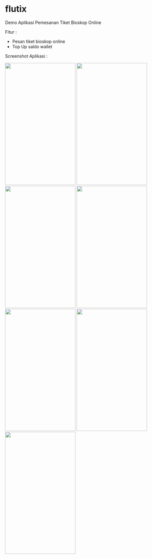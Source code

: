 # flutix

Demo Aplikasi Pemesanan Tiket Bioskop Online

Fitur :
  - Pesan tiket bioskop online
  - Top Up saldo wallet

Screenshot Aplikasi :

<img src="https://user-images.githubusercontent.com/69206586/121737633-4f520000-cb23-11eb-97dd-39427dde613d.png" width="230" height="400">
<img src="https://user-images.githubusercontent.com/69206586/121737658-57aa3b00-cb23-11eb-9d43-176f179a4f63.png" width="230" height="400">
<img src="https://user-images.githubusercontent.com/69206586/121737686-60027600-cb23-11eb-8626-cf05503dace6.png" width="230" height="400">
<img src="https://user-images.githubusercontent.com/69206586/121737692-62fd6680-cb23-11eb-8ee4-0a14cad5ba37.png" width="230" height="400">
<img src="https://user-images.githubusercontent.com/69206586/121737702-65f85700-cb23-11eb-8aa6-7546bd88b921.png" width="230" height="400">
<img src="https://user-images.githubusercontent.com/69206586/121737715-6a247480-cb23-11eb-92ac-ea7d6aedc94a.png" width="230" height="400">
<img src="https://user-images.githubusercontent.com/69206586/121737732-701a5580-cb23-11eb-845d-75c6263ada15.png" width="230" height="400">
